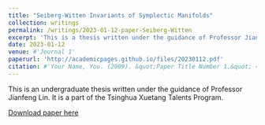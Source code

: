 ```yaml
---
title: "Seiberg-Witten Invariants of Symplectic Manifolds"
collection: writings
permalink: /writings/2023-01-12-paper-Seiberg-Witten
excerpt: 'This is a thesis written under the guidance of Professor Jianfeng Lin. It is a part of Tsinghua Xuetang Talents Program.'
date: 2023-01-12
venue: #'Journal 1'
paperurl: 'http://academicpages.github.io/files/20230112.pdf'
citation: #'Your Name, You. (2009). &quot;Paper Title Number 1.&quot; <i>Journal 1</i>. 1(1).'
---
```

This is an undergraduate thesis written under the guidance of Professor Jianfeng Lin. It is a part of the Tsinghua Xuetang Talents Program.

[Download paper here](http://academicpages.github.io/files/20230112.pdf)

<!-- Recommended citation: Your Name, You. (2009). "Paper Title Number 1." <i>Journal 1</i>. 1(1). -->